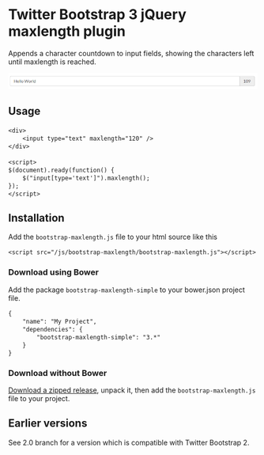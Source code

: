 Twitter Bootstrap 3 jQuery maxlength plugin
===========================================

Appends a character countdown to input fields, showing the characters left until maxlength is reached.

![Alt text](/bootstrap-maxlength-screenshot.png?raw=true "Bootstrap Maxlength Screenshot")

Usage
-----

    <div>
        <input type="text" maxlength="120" />
    </div>

    <script>
    $(document).ready(function() {
        $("input[type='text']").maxlength();
    });
    </script>
    
Installation
------------

Add the `bootstrap-maxlength.js` file to your html source like this

    <script src="/js/bootstrap-maxlength/bootstrap-maxlength.js"></script>

### Download using Bower

Add the package `bootstrap-maxlength-simple` to your bower.json project file.

    {
        "name": "My Project",
        "dependencies": {
            "bootstrap-maxlength-simple": "3.*"
        }
    }

### Download without Bower

[Download a zipped release](https://github.com/kaiwa/bootstrap-maxlength/releases), unpack it, then add the `bootstrap-maxlength.js` file to your project.

Earlier versions
----------------

See 2.0 branch for a version which is compatible with Twitter Bootstrap 2.
